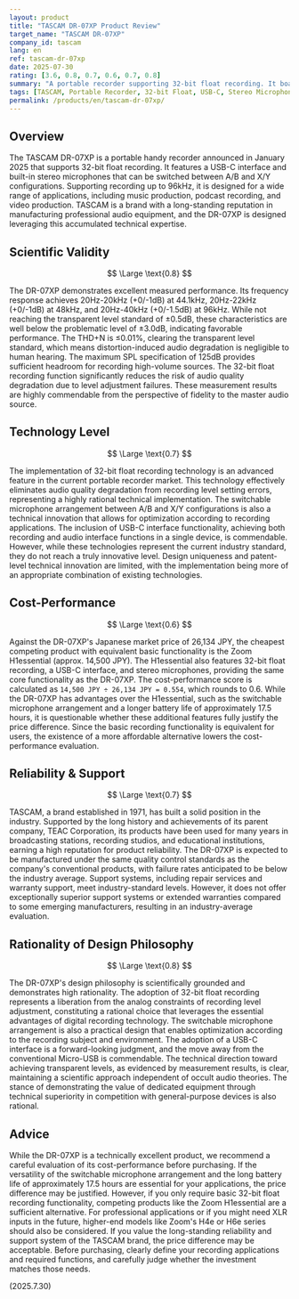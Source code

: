 ```yaml
---
layout: product
title: "TASCAM DR-07XP Product Review"
target_name: "TASCAM DR-07XP"
company_id: tascam
lang: en
ref: tascam-dr-07xp
date: 2025-07-30
rating: [3.6, 0.8, 0.7, 0.6, 0.7, 0.8]
summary: "A portable recorder supporting 32-bit float recording. It boasts high audio performance and a sound design philosophy, but its cost-performance is somewhat inferior compared to competing products."
tags: [TASCAM, Portable Recorder, 32-bit Float, USB-C, Stereo Microphone]
permalink: /products/en/tascam-dr-07xp/
---
```


## Overview

The TASCAM DR-07XP is a portable handy recorder announced in January 2025 that supports 32-bit float recording. It features a USB-C interface and built-in stereo microphones that can be switched between A/B and X/Y configurations. Supporting recording up to 96kHz, it is designed for a wide range of applications, including music production, podcast recording, and video production. TASCAM is a brand with a long-standing reputation in manufacturing professional audio equipment, and the DR-07XP is designed leveraging this accumulated technical expertise.

## Scientific Validity

$$ \Large \text{0.8} $$

The DR-07XP demonstrates excellent measured performance. Its frequency response achieves 20Hz-20kHz (+0/-1dB) at 44.1kHz, 20Hz-22kHz (+0/-1dB) at 48kHz, and 20Hz-40kHz (+0/-1.5dB) at 96kHz. While not reaching the transparent level standard of ±0.5dB, these characteristics are well below the problematic level of ±3.0dB, indicating favorable performance. The THD+N is ≤0.01%, clearing the transparent level standard, which means distortion-induced audio degradation is negligible to human hearing. The maximum SPL specification of 125dB provides sufficient headroom for recording high-volume sources. The 32-bit float recording function significantly reduces the risk of audio quality degradation due to level adjustment failures. These measurement results are highly commendable from the perspective of fidelity to the master audio source.

## Technology Level

$$ \Large \text{0.7} $$

The implementation of 32-bit float recording technology is an advanced feature in the current portable recorder market. This technology effectively eliminates audio quality degradation from recording level setting errors, representing a highly rational technical implementation. The switchable microphone arrangement between A/B and X/Y configurations is also a technical innovation that allows for optimization according to recording applications. The inclusion of USB-C interface functionality, achieving both recording and audio interface functions in a single device, is commendable. However, while these technologies represent the current industry standard, they do not reach a truly innovative level. Design uniqueness and patent-level technical innovation are limited, with the implementation being more of an appropriate combination of existing technologies.

## Cost-Performance

$$ \Large \text{0.6} $$

Against the DR-07XP's Japanese market price of 26,134 JPY, the cheapest competing product with equivalent basic functionality is the Zoom H1essential (approx. 14,500 JPY). The H1essential also features 32-bit float recording, a USB-C interface, and stereo microphones, providing the same core functionality as the DR-07XP. The cost-performance score is calculated as `14,500 JPY ÷ 26,134 JPY = 0.554`, which rounds to 0.6. While the DR-07XP has advantages over the H1essential, such as the switchable microphone arrangement and a longer battery life of approximately 17.5 hours, it is questionable whether these additional features fully justify the price difference. Since the basic recording functionality is equivalent for users, the existence of a more affordable alternative lowers the cost-performance evaluation.

## Reliability & Support

$$ \Large \text{0.7} $$

TASCAM, a brand established in 1971, has built a solid position in the industry. Supported by the long history and achievements of its parent company, TEAC Corporation, its products have been used for many years in broadcasting stations, recording studios, and educational institutions, earning a high reputation for product reliability. The DR-07XP is expected to be manufactured under the same quality control standards as the company's conventional products, with failure rates anticipated to be below the industry average. Support systems, including repair services and warranty support, meet industry-standard levels. However, it does not offer exceptionally superior support systems or extended warranties compared to some emerging manufacturers, resulting in an industry-average evaluation.

## Rationality of Design Philosophy

$$ \Large \text{0.8} $$

The DR-07XP's design philosophy is scientifically grounded and demonstrates high rationality. The adoption of 32-bit float recording represents a liberation from the analog constraints of recording level adjustment, constituting a rational choice that leverages the essential advantages of digital recording technology. The switchable microphone arrangement is also a practical design that enables optimization according to the recording subject and environment. The adoption of a USB-C interface is a forward-looking judgment, and the move away from the conventional Micro-USB is commendable. The technical direction toward achieving transparent levels, as evidenced by measurement results, is clear, maintaining a scientific approach independent of occult audio theories. The stance of demonstrating the value of dedicated equipment through technical superiority in competition with general-purpose devices is also rational.

## Advice

While the DR-07XP is a technically excellent product, we recommend a careful evaluation of its cost-performance before purchasing. If the versatility of the switchable microphone arrangement and the long battery life of approximately 17.5 hours are essential for your applications, the price difference may be justified. However, if you only require basic 32-bit float recording functionality, competing products like the Zoom H1essential are a sufficient alternative. For professional applications or if you might need XLR inputs in the future, higher-end models like Zoom's H4e or H6e series should also be considered. If you value the long-standing reliability and support system of the TASCAM brand, the price difference may be acceptable. Before purchasing, clearly define your recording applications and required functions, and carefully judge whether the investment matches those needs.

(2025.7.30)
